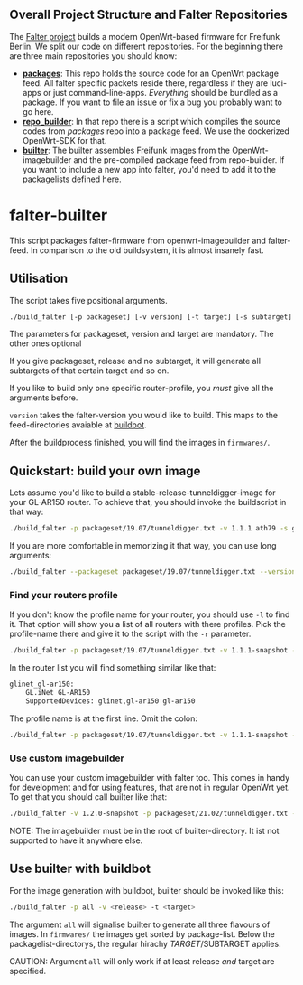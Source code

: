 ## Overall Project Structure and Falter Repositories
The [Falter project](https://github.com/freifunk-berlin/falter-packages) builds a modern OpenWrt-based firmware for Freifunk Berlin. We split our code on different repositories. For the beginning there are three main repositories you should know:

+ **[packages](https://github.com/freifunk-berlin/falter-packages/)**: This repo holds the source code for an OpenWrt package feed. All falter specific packets reside there, regardless if they are luci-apps or just command-line-apps. *Everything* should be bundled as a package. If you want to file an issue or fix a bug you probably want to go here.
+ **[repo_builder](https://github.com/freifunk-berlin/falter-repo_builder)**: In that repo there is a script which compiles the source codes from *packages* repo into a package feed. We use the dockerized OpenWrt-SDK for that.
+ **[builter](https://github.com/freifunk-berlin/falter-builter)**: The builter assembles Freifunk images from the OpenWrt-imagebuilder and the pre-compiled package feed from repo-builder. If you want to include a new app into falter, you'd need to add it to the packagelists defined here.

# falter-builter

This script packages falter-firmware from openwrt-imagebuilder and falter-feed. In comparison to the old buildsystem, it is almost insanely fast.

## Utilisation

The script takes five positional arguments.

```sh
./build_falter [-p packageset] [-v version] [-t target] [-s subtarget] [-r router]
```

The parameters for packageset, version and target are mandatory. The other ones optional

If you give packageset, release and no subtarget, it will generate all subtargets of that certain target and so on.

If you like to build only one specific router-profile, you *must* give all the arguments before. 

`version` takes the falter-version you would like to build. This maps to the feed-directories avaiable at [buildbot](https://firmware.berlin.freifunk.net/feed/).

After the buildprocess finished, you will find the images in `firmwares/`.

## Quickstart: build your own image

Lets assume you'd like to build a stable-release-tunneldigger-image for your GL-AR150 router. To achieve that, you should invoke the buildscript in that way:

```sh
./build_falter -p packageset/19.07/tunneldigger.txt -v 1.1.1 ath79 -s generic -r glinet_gl-ar150
```

If you are more comfortable in memorizing it that way, you can use long arguments:

```sh
./build_falter --packageset packageset/19.07/tunneldigger.txt --version 1.1.1 --target ath79 --sub-target generic -router glinet_gl-ar150
```

### Find your routers profile

If you don't know the profile name for your router, you should use `-l` to find it. That option will show you a list of all routers with there profiles. Pick the profile-name there and give it to the script with the `-r` parameter.

```sh
./build_falter -p packageset/19.07/tunneldigger.txt -v 1.1.1-snapshot -t ath79 -s generic -l
```

In the router list you will find something similar like that:

```sh
glinet_gl-ar150:
    GL.iNet GL-AR150
    SupportedDevices: glinet,gl-ar150 gl-ar150
```

The profile name is at the first line. Omit the colon:

```sh
./build_falter -p packageset/19.07/tunneldigger.txt -v 1.1.1-snapshot -t ath79 -s generic -r glinet_gl-ar150
```

### Use custom imagebuilder

You can use your custom imagebuilder with falter too. This comes in handy for development and for using features, that are not in regular OpenWrt yet. To get that you should call builter like that:

```sh
./build_falter -v 1.2.0-snapshot -p packageset/21.02/tunneldigger.txt -i openwrt-imagebuilder-21.02.0-rc3-octeon.Linux-x86_64.tar.xz -r ubnt_edgerouter
```

NOTE: The imagebuilder must be in the root of builter-directory. It ist not supported to have it anywhere else.

## Use builter with buildbot

For the image generation with buildbot, builter should be invoked like this:

```sh
./build_falter -p all -v <release> -t <target>
```

The argument `all` will signalise builter to generate all three flavours of images. In `firmwares/` the images get sorted by package-list. Below the packagelist-directorys, the regular hirachy $TARGET/$SUBTARGET applies.

CAUTION: Argument `all` will only work if at least release *and* target are specified.
